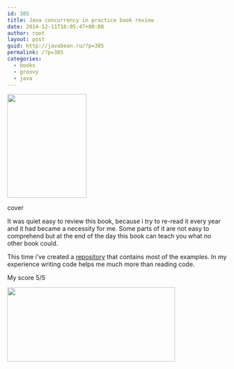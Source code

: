 ```yaml
---
id: 385
title: Java concurrency in practice book review
date: 2014-12-11T16:05:47+00:00
author: root
layout: post
guid: http://javabean.ru/?p=385
permalink: /?p=385
categories:
  - books
  - groovy
  - java
---
```

<div style="width: 192px" class="wp-caption alignleft">
  <img class="" src="http://jcip.net.s3-website-us-east-1.amazonaws.com/images/jcip-cover.jpg" alt="" width="182" height="239" />
  
  <p class="wp-caption-text">
    cover
  </p>
</div>

It was quiet easy to review this book, because i try to re-read it every year and it had became a necessity for me. Some parts of it are not easy to comprehend but at the end of the day this book can teach you what no other book could.

This time i&#8217;ve created a [repository](https://github.com/mkoltsov/ConcurrencyInPractice) that contains most of the examples. In my experience writing code helps me much more than reading code.

My score 5/5

<img class="aligncenter" src="http://www.bettingsystemtruths.com/wp-content/uploads/2013/06/5stars.jpg" alt="" width="385" height="171" />